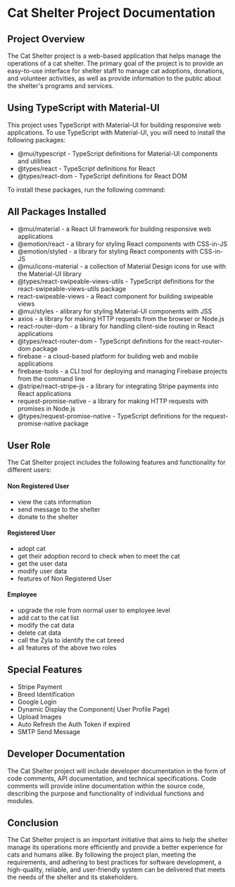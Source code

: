 # Cat Shelter Project Documentation
## Project Overview
The Cat Shelter project is a web-based application that helps manage the operations of a cat shelter. The primary goal of the project is to provide an easy-to-use interface for shelter staff to manage cat adoptions, donations, and volunteer activities, as well as provide information to the public about the shelter's programs and services.


## Using TypeScript with Material-UI

This project uses TypeScript with Material-UI for building responsive web applications. To use TypeScript with Material-UI, you will need to install the following packages:

* @mui/typescript - TypeScript definitions for Material-UI components and utilities
* @types/react - TypeScript definitions for React
* @types/react-dom - TypeScript definitions for React DOM

To install these packages, run the following command:


## All Packages Installed

* @mui/material - a React UI framework for building responsive web applications
* @emotion/react - a library for styling React components with CSS-in-JS
* @emotion/styled - a library for styling React components with CSS-in-JS
* @mui/icons-material - a collection of Material Design icons for use with the Material-UI library
* @types/react-swipeable-views-utils - TypeScript definitions for the react-swipeable-views-utils package
* react-swipeable-views - a React component for building swipeable views
* @mui/styles - alibrary for styling Material-UI components with JSS
* axios - a library for making HTTP requests from the browser or Node.js
* react-router-dom - a library for handling client-side routing in React applications
* @types/react-router-dom - TypeScript definitions for the react-router-dom package
* firebase - a cloud-based platform for building web and mobile applications
* firebase-tools - a CLI tool for deploying and managing Firebase projects from the command line
* @stripe/react-stripe-js - a library for integrating Stripe payments into React applications
* request-promise-native - a library for making HTTP requests with promises in Node.js
* @types/request-promise-native - TypeScript definitions for the request-promise-native package


## User Role

The Cat Shelter project includes the following features and functionality for different users:

#### Non Registered User
  * view the cats information
  * send message to the shelter
  * donate to the shelter

#### Registered User
  * adopt cat
  * get their adoption record to check when to meet the cat
  * get the user data
  * modify user data
  * features of Non Registered User

#### Employee
  * upgrade the role from normal user to employee level
  * add cat to the cat list
  * modify the cat data
  * delete cat data
  * call the Zyla to identify the cat breed
  * all features of the above two roles


## Special Features
  
   * Stripe Payment
   * Breed Identification
   * Google Login
   * Dynamic Display the Component( User Profile Page)
   * Upload Images
   * Auto Refresh the Auth Token if expired
   * SMTP Send Message


## Developer Documentation

The Cat Shelter project will include developer documentation in the form of code comments, API documentation, and technical specifications. Code comments will provide inline documentation within the source code, describing the purpose and functionality of individual functions and modules.

## Conclusion

The Cat Shelter project is an important initiative that aims to help the shelter manage its operations more efficiently and provide a better experience for cats and humans alike. By following the project plan, meeting the requirements, and adhering to best practices for software development, a high-quality, reliable, and user-friendly system can be delivered that meets the needs of the shelter and its stakeholders.




